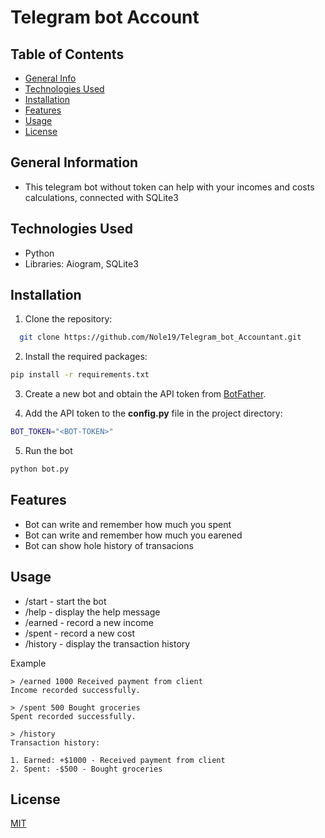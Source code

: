 # Telegram bot Account


## Table of Contents
* [General Info](#general-information)
* [Technologies Used](#technologies-used)
* [Installation](#installation)
* [Features](#features)
* [Usage](#usage)
* [License](#license)



## General Information
- This telegram bot without token can help with your incomes and costs calculations, connected with SQLite3 


## Technologies Used
- Python 
- Libraries: Aiogram, SQLite3

## Installation


1. Clone the repository:

```bash
  git clone https://github.com/Nole19/Telegram_bot_Accountant.git
```

2. Install the required packages:
```bash
pip install -r requirements.txt
```

3. Create a new bot and obtain the API token from [BotFather](https://t.me/BotFather).

4. Add the API token to the **config.py** file in the project directory:
```bash
BOT_TOKEN="<BOT-TOKEN>" 
```

5. Run the bot
```bash
python bot.py
```

## Features
- Bot can write and remember how much you spent 
- Bot can write and remember how much you earened
- Bot can show hole history of transacions

## Usage

- /start - start the bot
- /help - display the help message
- /earned <amount> <description> - record a new income
- /spent <amount> <description> - record a new cost
- /history - display the transaction history
  
Example
```
> /earned 1000 Received payment from client
Income recorded successfully.

> /spent 500 Bought groceries
Spent recorded successfully.

> /history
Transaction history:

1. Earned: +$1000 - Received payment from client
2. Spent: -$500 - Bought groceries
```


## License

[MIT](https://choosealicense.com/licenses/mit/)

